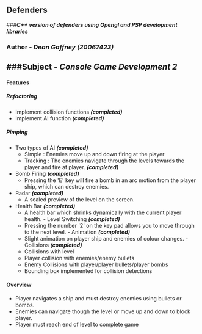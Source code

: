 ## Defenders
###__*C++ version of defenders using Opengl and PSP development libraries*__

### Author - __*Dean Gaffney (20067423)*__
###Subject - __*Console Game Development 2*__
---


#### Features

##### Refactoring

   - Implement collision functions __*(completed)*__
   - Implement AI function __*(completed)*__

##### Pimping

   - Two types of AI __*(completed)*__
       - Simple : Enemies move up and down firing at the player
       - Tracking : The enemies navigate through the levels towards the player and fire at player. __*(completed)*__
   - Bomb Firing  __*(completed)*__
        - Pressing the 'E' key will fire a bomb in an arc motion from the player ship, which can destroy enemies.
   - Radar __*(completed)*__
        - A scaled preview of the level on the screen.
   - Health Bar __*(completed)*__
        - A health bar which shrinks dynamically with the current player health.
    - Level Switching __*(completed)*__
        - Pressing the number '2' on the key pad allows you to move through to the next level.
    - Animation __*(completed)*__
        - Slight animation on player ship and enemies of colour changes.
    - Collisions __*(completed)*__
        - Collisions with level
        - Player collision with enemies/enemy bullets
        - Enemy Collisions with player/player bullets/player bombs
        - Bounding box implemented for collision detections
    

#### Overview 
- Player navigates a ship and must destroy enemies using bullets or bombs.
- Enemies can navigate though the level or move up and down to block player.
- Player must reach end of level to complete game

        
